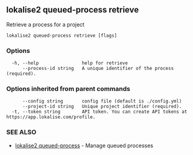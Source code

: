 ## lokalise2 queued-process retrieve

Retrieve a process for a project

```
lokalise2 queued-process retrieve [flags]
```

### Options

```
  -h, --help                help for retrieve
      --process-id string   A unique identifier of the process (required).
```

### Options inherited from parent commands

```
      --config string       config file (default is ./config.yml)
      --project-id string   Unique project identifier (required).
  -t, --token string        API token. You can create API tokens at https://app.lokalise.com/profile.
```

### SEE ALSO

* [lokalise2 queued-process](lokalise2_queued-process.md)	 - Manage queued processes


